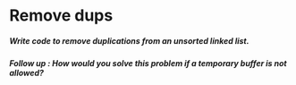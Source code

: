 # Remove dups

##### Write code to remove duplications from an unsorted linked list.
##### Follow up : How would you solve this problem if a temporary buffer is not allowed?

